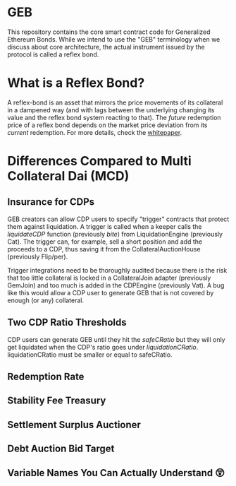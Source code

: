 # GEB

This repository contains the core smart contract code for Generalized Ethereum Bonds. While we intend to use the "GEB" terminology when we discuss about core architecture, the actual instrument issued by the protocol is called a reflex bond.

# What is a Reflex Bond?

A reflex-bond is an asset that mirrors the price movements of its collateral in a dampened way (and with lags between the underlying changing its value and the reflex bond system reacting to that). The _future_ redemption price of a reflex bond depends on the market price deviation from its _current_ redemption. For more details, check the [whitepaper](https://github.com/reflexer-labs/whitepapers/blob/master/rai.pdf).

# Differences Compared to Multi Collateral Dai (MCD)

## Insurance for CDPs

GEB creators can allow CDP users to specify "trigger" contracts that protect them against liquidation. A trigger is called when a keeper calls the *liquidateCDP* function (previously *bite*) from LiquidationEngine (previously Cat). The trigger can, for example, sell a short position and add the proceeds to a CDP, thus saving it from the CollateralAuctionHouse (previously Flip/per).

Trigger integrations need to be thoroughly audited because there is the risk that too little collateral is locked in a CollateralJoin adapter (previously GemJoin) and too much is added in the CDPEngine (previously Vat). A bug like this would allow a CDP user to generate GEB that is not covered by enough (or any) collateral.

## Two CDP Ratio Thresholds

CDP users can generate GEB until they hit the *safeCRatio* but they will only get liquidated when the CDP's ratio goes under *liquidationCRatio*. liquidationCRatio must be smaller or equal to safeCRatio.

## Redemption Rate



## Stability Fee Treasury

## Settlement Surplus Auctioner

## Debt Auction Bid Target

## Variable Names You Can Actually Understand :astonished:

